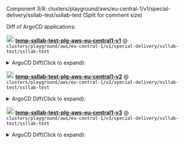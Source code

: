 Component 3/8: clusters/playground/aws/eu-central-1/v1/special-delivery/ssllab-test/ssllab-test (Split for comment size)


Diff of ArgoCD applications:




<img src="https://argo-cd.readthedocs.io/en/stable/assets/favicon.png" width="20"/> **[temp-ssllab-test-plg-aws-eu-central1-v1](https://argocd-lab.example.com/applications/temp-ssllab-test-plg-aws-eu-central1-v1)** @ `clusters/playground/aws/eu-central-1/v1/special-delivery/ssllab-test/ssllab-test`





<details><summary>ArgoCD Diff(Click to expand):</summary>

```diff

/Service/ssllabs-exporter:
  (*unstructured.Unstructured)(
- 	nil,
+ 	&{
+ 		Object: map[string]any{
+ 			"apiVersion": string("v1"),
+ 			"kind":       string("Service"),
+ 			"metadata":   map[string]any{"labels": map[string]any{...}, "name": string("ssllabs-exporter")},
+ 			"spec": map[string]any{
+ 				"ports":    []any{...},
+ 				"selector": map[string]any{...},
+ 				"type":     string("ClusterIP"),
+ 			},
+ 		},
+ 	},
  )

/Deployment/ssllabs-exporter:
  (*unstructured.Unstructured)(
- 	nil,
+ 	&{
+ 		Object: map[string]any{
+ 			"apiVersion": string("apps/v1"),
+ 			"kind":       string("Deployment"),
+ 			"metadata":   map[string]any{"labels": map[string]any{...}, "name": string("ssllabs-exporter")},
+ 			"spec": map[string]any{
+ 				"replicas": int64(2),
+ 				"selector": map[string]any{...},
+ 				"template": map[string]any{...},
+ 			},
+ 		},
+ 	},
  )

```

</details>



<img src="https://argo-cd.readthedocs.io/en/stable/assets/favicon.png" width="20"/> **[temp-ssllab-test-plg-aws-eu-central1-v2](https://argocd-lab.example.com/applications/temp-ssllab-test-plg-aws-eu-central1-v1)** @ `clusters/playground/aws/eu-central-1/v2/special-delivery/ssllab-test/ssllab-test`





<details><summary>ArgoCD Diff(Click to expand):</summary>

```diff

/Service/ssllabs-exporter:
  (*unstructured.Unstructured)(
- 	nil,
+ 	&{
+ 		Object: map[string]any{
+ 			"apiVersion": string("v1"),
+ 			"kind":       string("Service"),
+ 			"metadata":   map[string]any{"labels": map[string]any{...}, "name": string("ssllabs-exporter")},
+ 			"spec": map[string]any{
+ 				"ports":    []any{...},
+ 				"selector": map[string]any{...},
+ 				"type":     string("ClusterIP"),
+ 			},
+ 		},
+ 	},
  )

/Deployment/ssllabs-exporter:
  (*unstructured.Unstructured)(
- 	nil,
+ 	&{
+ 		Object: map[string]any{
+ 			"apiVersion": string("apps/v1"),
+ 			"kind":       string("Deployment"),
+ 			"metadata":   map[string]any{"labels": map[string]any{...}, "name": string("ssllabs-exporter")},
+ 			"spec": map[string]any{
+ 				"replicas": int64(2),
+ 				"selector": map[string]any{...},
+ 				"template": map[string]any{...},
+ 			},
+ 		},
+ 	},
  )

```

</details>



<img src="https://argo-cd.readthedocs.io/en/stable/assets/favicon.png" width="20"/> **[temp-ssllab-test-plg-aws-eu-central1-v3](https://argocd-lab.example.com/applications/temp-ssllab-test-plg-aws-eu-central1-v1)** @ `clusters/playground/aws/eu-central-1/v3/special-delivery/ssllab-test/ssllab-test`





<details><summary>ArgoCD Diff(Click to expand):</summary>

```diff

/Service/ssllabs-exporter:
  (*unstructured.Unstructured)(
- 	nil,
+ 	&{
+ 		Object: map[string]any{
+ 			"apiVersion": string("v1"),
+ 			"kind":       string("Service"),
+ 			"metadata":   map[string]any{"labels": map[string]any{...}, "name": string("ssllabs-exporter")},
+ 			"spec": map[string]any{
+ 				"ports":    []any{...},
+ 				"selector": map[string]any{...},
+ 				"type":     string("ClusterIP"),
+ 			},
+ 		},
+ 	},
  )

/Deployment/ssllabs-exporter:
  (*unstructured.Unstructured)(
- 	nil,
+ 	&{
+ 		Object: map[string]any{
+ 			"apiVersion": string("apps/v1"),
+ 			"kind":       string("Deployment"),
+ 			"metadata":   map[string]any{"labels": map[string]any{...}, "name": string("ssllabs-exporter")},
+ 			"spec": map[string]any{
+ 				"replicas": int64(2),
+ 				"selector": map[string]any{...},
+ 				"template": map[string]any{...},
+ 			},
+ 		},
+ 	},
  )

```

</details>